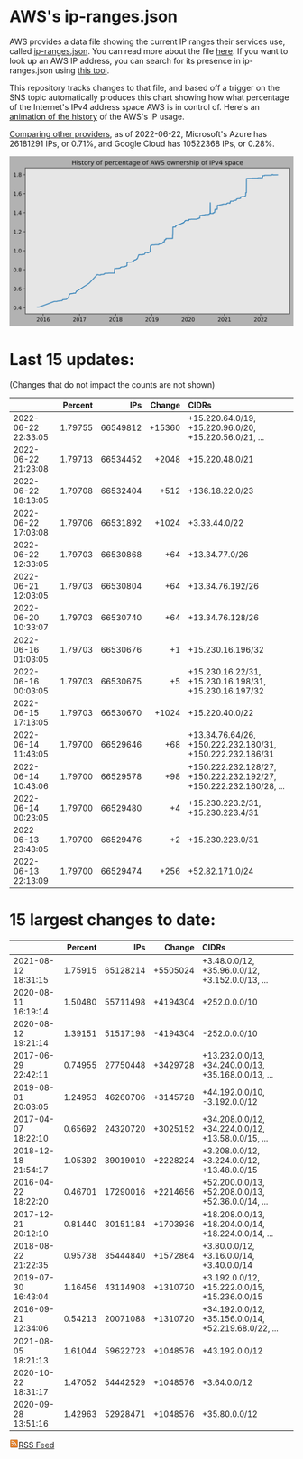 # AWS's ip-ranges.json

AWS provides a data file showing the current IP ranges their
services use, called [ip-ranges.json](https://ip-ranges.amazonaws.com/ip-ranges.json).
You can read more about the file [here](https://docs.aws.amazon.com/general/latest/gr/aws-ip-ranges.html).
If you want to look up an AWS IP address, you can search for its presence in ip-ranges.json using [this tool](https://seligman.github.io/aws-ip-ranges/).

This repository tracks changes to that file, and based off a trigger on the SNS topic 
automatically produces this chart showing how what percentage of the Internet's IPv4 
address space AWS is in control of.  Here's an 
[animation of the history](https://youtu.be/Su25yl7eol8) of the AWS's IP usage.

[Comparing other providers](https://github.com/seligman/cloud_sizes), as of 2022-06-22, Microsoft's Azure has 26181291 IPs, or 0.71%, and Google Cloud has 10522368 IPs, or 0.28%.

![History of AWS](history_count.svg)

# Last 15 updates:

(Changes that do not impact the counts are not shown)

| | Percent | IPs | Change | CIDRs |
| :--- | ---: | ---: | ---: | :--- |
| 2022-06-22 22:33:05 | 1.79755 | 66549812 | +15360 | +15.220.64.0/19, +15.220.96.0/20, +15.220.56.0/21, ... |
| 2022-06-22 21:23:08 | 1.79713 | 66534452 | +2048 | +15.220.48.0/21 |
| 2022-06-22 18:13:05 | 1.79708 | 66532404 | +512 | +136.18.22.0/23 |
| 2022-06-22 17:03:08 | 1.79706 | 66531892 | +1024 | +3.33.44.0/22 |
| 2022-06-22 12:33:05 | 1.79703 | 66530868 | +64 | +13.34.77.0/26 |
| 2022-06-21 12:03:05 | 1.79703 | 66530804 | +64 | +13.34.76.192/26 |
| 2022-06-20 10:33:07 | 1.79703 | 66530740 | +64 | +13.34.76.128/26 |
| 2022-06-16 01:03:05 | 1.79703 | 66530676 | +1 | +15.230.16.196/32 |
| 2022-06-16 00:03:05 | 1.79703 | 66530675 | +5 | +15.230.16.22/31, +15.230.16.198/31, +15.230.16.197/32 |
| 2022-06-15 17:13:05 | 1.79703 | 66530670 | +1024 | +15.220.40.0/22 |
| 2022-06-14 11:43:05 | 1.79700 | 66529646 | +68 | +13.34.76.64/26, +150.222.232.180/31, +150.222.232.186/31 |
| 2022-06-14 10:43:06 | 1.79700 | 66529578 | +98 | +150.222.232.128/27, +150.222.232.192/27, +150.222.232.160/28, ... |
| 2022-06-14 00:23:05 | 1.79700 | 66529480 | +4 | +15.230.223.2/31, +15.230.223.4/31 |
| 2022-06-13 23:43:05 | 1.79700 | 66529476 | +2 | +15.230.223.0/31 |
| 2022-06-13 22:13:09 | 1.79700 | 66529474 | +256 | +52.82.171.0/24 |


# 15 largest changes to date:

| | Percent | IPs | Change | CIDRs |
| :--- | ---: | ---: | ---: | :--- |
| 2021-08-12 18:31:15 | 1.75915 | 65128214 | +5505024 | +3.48.0.0/12, +35.96.0.0/12, +3.152.0.0/13, ... |
| 2020-08-11 16:19:14 | 1.50480 | 55711498 | +4194304 | +252.0.0.0/10 |
| 2020-08-12 19:21:14 | 1.39151 | 51517198 | -4194304 | -252.0.0.0/10 |
| 2017-06-29 22:42:11 | 0.74955 | 27750448 | +3429728 | +13.232.0.0/13, +34.240.0.0/13, +35.168.0.0/13, ... |
| 2019-08-01 20:03:05 | 1.24953 | 46260706 | +3145728 | +44.192.0.0/10, -3.192.0.0/12 |
| 2017-04-07 18:22:10 | 0.65692 | 24320720 | +3025152 | +34.208.0.0/12, +34.224.0.0/12, +13.58.0.0/15, ... |
| 2018-12-18 21:54:17 | 1.05392 | 39019010 | +2228224 | +3.208.0.0/12, +3.224.0.0/12, +13.48.0.0/15 |
| 2016-04-22 18:22:20 | 0.46701 | 17290016 | +2214656 | +52.200.0.0/13, +52.208.0.0/13, +52.36.0.0/14, ... |
| 2017-12-21 20:12:10 | 0.81440 | 30151184 | +1703936 | +18.208.0.0/13, +18.204.0.0/14, +18.224.0.0/14, ... |
| 2018-08-22 21:22:35 | 0.95738 | 35444840 | +1572864 | +3.80.0.0/12, +3.16.0.0/14, +3.40.0.0/14 |
| 2019-07-30 16:43:04 | 1.16456 | 43114908 | +1310720 | +3.192.0.0/12, +15.222.0.0/15, +15.236.0.0/15 |
| 2016-09-21 12:34:06 | 0.54213 | 20071088 | +1310720 | +34.192.0.0/12, +35.156.0.0/14, +52.219.68.0/22, ... |
| 2021-08-05 18:21:13 | 1.61044 | 59622723 | +1048576 | +43.192.0.0/12 |
| 2020-10-22 18:31:17 | 1.47052 | 54442529 | +1048576 | +3.64.0.0/12 |
| 2020-09-28 13:51:16 | 1.42963 | 52928471 | +1048576 | +35.80.0.0/12 |


[![RSS Icon](rss-icon.png)RSS Feed](https://raw.githubusercontent.com/seligman/aws-ip-ranges/master/rss.xml)
